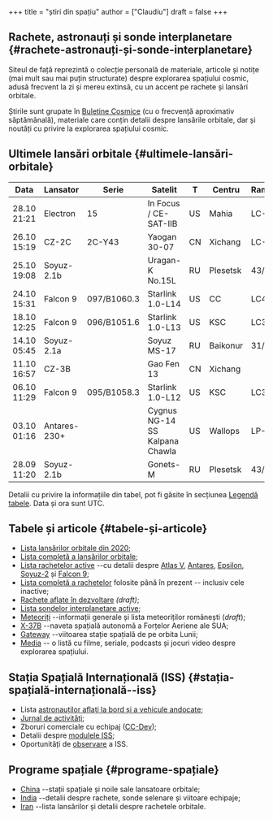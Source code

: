 +++
title = "știri din spațiu"
author = ["Claudiu"]
draft = false
+++

## Rachete, astronauți și sonde interplanetare {#rachete-astronauți-și-sonde-interplanetare}

Siteul de față reprezintă o colecție personală de materiale, articole și notițe (mai mult sau mai puțin structurate) despre explorarea spațiului cosmic, adusă frecvent la zi și mereu extinsă, cu un accent pe rachete și lansări orbitale.

Știrile sunt grupate în [Buletine Cosmice](/bul) (cu o frecvență aproximativ săptămânală), materiale care conțin detalii despre lansările orbitale, dar și noutăți cu privire la explorarea spațiului cosmic.


## Ultimele lansări orbitale {#ultimele-lansări-orbitale}

| Data        | Lansator     | Serie       | Satelit                        | T  | Centru   | Rampă | R. | Bul            |
|-------------|--------------|-------------|--------------------------------|----|----------|-------|----|----------------|
| 28.10 21:21 | Electron     | 15          | In Focus / CE-SAT-IIB          | US | Mahia    | LC-1  | S  | [94](/bul/094) |
| 26.10 15:19 | CZ-2C        | 2C-Y43      | Yaogan 30-07                   | CN | Xichang  | LC-3  | S  | [94](/bul/094) |
| 25.10 19:08 | Soyuz-2.1b   |             | Uragan-K No.15L                | RU | Plesetsk | 43/3  | S  | [94](/bul/094) |
| 24.10 15:31 | Falcon 9     | 097/B1060.3 | Starlink 1.0-L14               | US | CC       | LC40  | S  | [94](/bul/094) |
| 18.10 12:25 | Falcon 9     | 096/B1051.6 | Starlink 1.0-L13               | US | KSC      | LC39A | S  | [93](/bul/093) |
| 14.10 05:45 | Soyuz-2.1a   |             | Soyuz MS-17                    | RU | Baikonur | 31/6  | S  | [92](/bul/092) |
| 11.10 16:57 | CZ-3B        |             | Gao Fen 13                     | CN | Xichang  |       | S  | [92](/bul/092) |
| 06.10 11:29 | Falcon 9     | 095/B1058.3 | Starlink 1.0-L12               | US | KSC      | LC39A | S  | [91](/bul/091) |
| 03.10 01:16 | Antares-230+ |             | Cygnus NG-14 SS Kalpana Chawla | US | Wallops  | LP-0A | S  | [91](/bul/091) |
| 28.09 11:20 | Soyuz-2.1b   |             | Gonets-M                       | RU | Plesetsk | 43/3  | S  | [90](/bul/090) |

Detalii cu privire la informațiile din tabel, pot fi găsite în secțiunea [Legendă tabele](/t/legenda_tabele). Data și ora sunt UTC.


## Tabele și articole {#tabele-și-articole}

-   [Lista lansărilor orbitale din 2020](/t/l2020);
-   [Lista completă a lansărilor orbitale](/t/lansari);
-   [Lista rachetelor active](/r/rachete_active) --cu detalii despre [Atlas V](/r/atlasv), [Antares](/r/antares), [Epsilon](/r/epsilon), [Soyuz-2](/r/soyuz-2) și [Falcon 9](/r/falcon9);
-   [Lista completă a rachetelor](/r/rachete) folosite până în prezent -- inclusiv cele inactive;
-   [Rachete aflate în dezvoltare](/r/viitor) _(draft)_;
-   [Lista sondelor interplanetare active](/m/sonde);
-   [Meteoriți](/m/meteoriti) --informații generale și lista meteoriților românești (_draft_);
-   [X-37B](/m/x37b) --naveta spațială autonomă a Forțelor Aeriene ale SUA;
-   [Gateway](/m/gateway) --viitoarea stație spațială de pe orbita Lunii;
-   [Media](/m/media) -- o listă cu filme, seriale, podcasts și jocuri video despre explorarea spațiului.


## Stația Spațială Internațională (ISS) {#stația-spațială-internațională--iss}

-   Lista [astronauților aflați la bord și a vehicule andocate](/iss/iss/);
-   [Jurnal de activități](/iss/jurnal);
-   Zboruri comerciale cu echipaj ([CC-Dev](/iss/ccdev));
-   Detalii despre [modulele ISS](/iss/module);
-   Oportunități de [observare](https://www.heavens-above.com/PassSummary.aspx?satid=25544&lat=46.7712&lng=23.6236&loc=Cluj-Napoca&alt=0&tz=EET) a ISS.


## Programe spațiale {#programe-spațiale}

-   [China](/p/china) --stații spațiale și noile sale lansatoare orbitale;
-   [India](/p/india) --detalii despre rachete, sonde selenare și viitoare echipaje;
-   [Iran](/p/iran) --lista lansărilor și detalii despre rachetele orbitale.